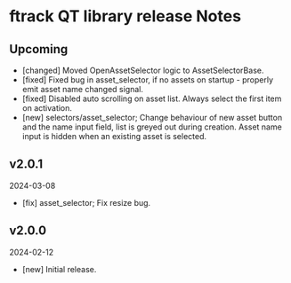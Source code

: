 # ftrack QT library release Notes

## Upcoming

* [changed] Moved OpenAssetSelector logic to AssetSelectorBase.
* [fixed] Fixed bug in asset_selector, if no assets on startup - properly emit asset name changed signal.
* [fixed] Disabled auto scrolling on asset list. Always select the first item on activation.
* [new] selectors/asset_selector; Change behaviour of new asset button and the name input field, list is greyed out during creation. Asset name input is hidden when an existing asset is selected. 

## v2.0.1
2024-03-08

* [fix] asset_selector; Fix resize bug.

## v2.0.0
2024-02-12

*  [new] Initial release.
